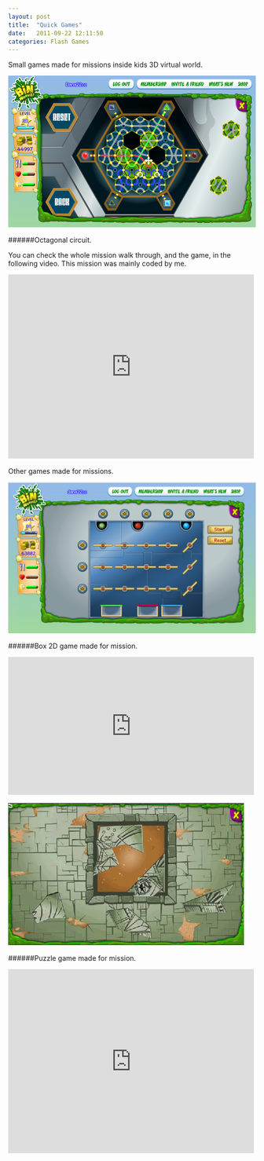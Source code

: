 ```yaml
---
layout: post
title:  "Quick Games"
date:   2011-09-22 12:11:50
categories: Flash Games
---
```

Small games made for missions inside kids 3D virtual world.

![Circuit Game](/img/circuit-game.png)

######Octagonal circuit.

You can check the whole mission walk through, and the game,  in the following video.
This mission was mainly coded by me.

<iframe width="500" height="375" src="http://www.youtube.com/embed/kVZubfec8Kk?feature=oembed" frameborder="0" allowfullscreen=""></iframe>

Other games made for missions.

![Secret Lock Game](/img/secret-lock-game.png)

######Box 2D game made for mission.


<iframe width="500" height="281" src="http://www.youtube.com/embed/QaC206PxpZs?start=138&amp;feature=oembed" frameborder="0" allowfullscreen=""></iframe>

![Puzzle Game](/img/puzzle.png)

######Puzzle game made for mission.

<iframe width="500" height="375" src="http://www.youtube.com/embed/gEMm8EZpcF8?start=200&amp;feature=oembed" frameborder="0" allowfullscreen=""></iframe>